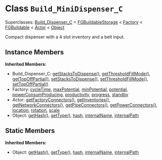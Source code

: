 # Class <code>Build_MiniDispenser_C</code>

Superclasses: <a href="Build_Dispenser_C.md">Build_Dispenser_C</a> < <a href="FGBuildableStorage.md">FGBuildableStorage</a> < <a href="Factory.md">Factory</a> < <a href="FGBuildable.md">FGBuildable</a> < <a href="Actor.md">Actor</a> < <a href="Object.md">Object</a>

Compact dispenser with a 4 slot inventory and a belt input.
## Instance Members
<b>Inherited Members:</b>
- Build_Dispenser_C: <a href="Build_Dispenser_C.md#getStacksToDispense">getStacksToDispense()</a>, <a href="Build_Dispenser_C.md#getThresholdFillMode">getThresholdFillMode()</a>, <a href="Build_Dispenser_C.md#getTopOffPartial">getTopOffPartial()</a>, <a href="Build_Dispenser_C.md#setStacksToDispense">setStacksToDispense()</a>, <a href="Build_Dispenser_C.md#setThresholdFillMode">setThresholdFillMode()</a>, <a href="Build_Dispenser_C.md#setTopOffPartial">setTopOffPartial()</a>
- Factory: <a href="Factory.md#cycleTime">cycleTime</a>, <a href="Factory.md#maxPotential">maxPotential</a>, <a href="Factory.md#minPotential">minPotential</a>, <a href="Factory.md#potential">potential</a>, <a href="Factory.md#powerConsumProducing">powerConsumProducing</a>, <a href="Factory.md#productivity">productivity</a>, <a href="Factory.md#progress">progress</a>, <a href="Factory.md#standby">standby</a>
- Actor: <a href="Actor.md#getFactoryConnectors">getFactoryConnectors()</a>, <a href="Actor.md#getInventories">getInventories()</a>, <a href="Actor.md#getNetworkConnectors">getNetworkConnectors()</a>, <a href="Actor.md#getPipeConnectors">getPipeConnectors()</a>, <a href="Actor.md#getPowerConnectors">getPowerConnectors()</a>, <a href="Actor.md#location">location</a>, <a href="Actor.md#rotation">rotation</a>, <a href="Actor.md#scale">scale</a>
- Object: <a href="Object.md#getHash">getHash()</a>, <a href="Object.md#getType">getType()</a>, <a href="Object.md#hash">hash</a>, <a href="Object.md#internalName">internalName</a>, <a href="Object.md#internalPath">internalPath</a>
## Static Members
<b>Inherited Members:</b>
- Object: <a href="Object.md#getHash">getHash()</a>, <a href="Object.md#getType">getType()</a>, <a href="Object.md#hash">hash</a>, <a href="Object.md#internalName">internalName</a>, <a href="Object.md#internalPath">internalPath</a>